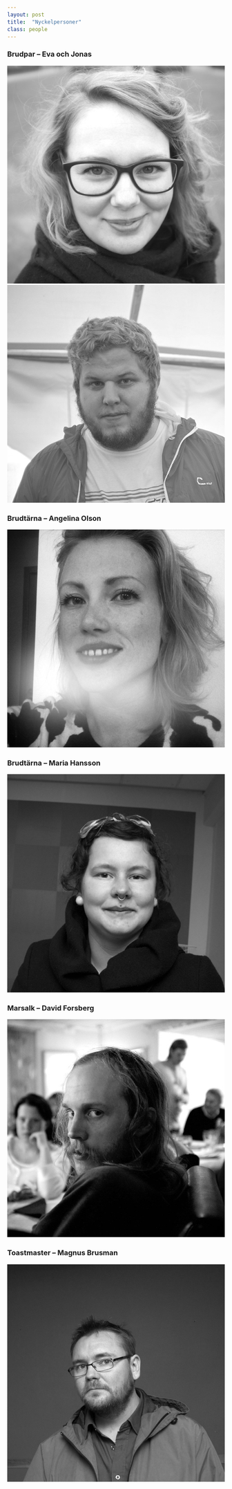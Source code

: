 ```yaml
---
layout: post
title:  "Nyckelpersoner"
class: people
---
```


<div id="brudpar">
  <h3>Brudpar – Eva och Jonas</h3>
  <img src="images/eva2.jpg" alt="Eva"/>
  <img src="images/jonas2.jpg" alt="Jonas"/>
</div>

### Brudtärna – Angelina Olson
![Angelina](/images/angelina2.jpg)

### Brudtärna – Maria Hansson
![Maria](/images/maria2.jpg)

### Marsalk – David Forsberg
![David](/images/david2.jpg)

### Toastmaster – Magnus Brusman
![Magnus](/images/magnus2.jpg)
